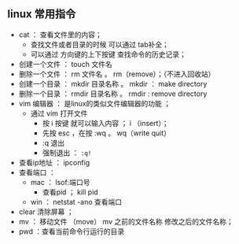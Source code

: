 ## linux 常用指令
- cat ： 查看文件里的内容；
    - 查找文件或者目录的时候 可以通过 tab补全；
    - 可以通过 方向键的上下按键 查找命令的历史记录；
- 创建一个文件 ： touch 文件名
- 删除一个文件 ： rm 文件名  。 rm（remove）；（不进入回收站）
- 创建一个目录 ： mkdir 目录名称  。 mkdir ： make directory
- 删除一个目录 ： rmdir 目录名称 。 rmdir : remove directory
- vim 编辑器 ： 是linux的类似文件编辑器的功能 ；
    - 通过 vim 打开文件 
        - 按 i 按键 就可以输入内容   ；  i （insert）；
        - 先按 esc  ，在按 :wq    。 wq（write quit）
        - :q 退出 
        - 强制退出 ：  `:q!`
- 查看ip地址 ： ipconfig 
- 查看端口 ： 
    - mac  ： lsof:端口号 
        - 查看pid ； kill pid
    - win ： netstat -ano 查看端口
- clear 清除屏幕 ；
- mv ： 移动文件  （move）  mv 之前的文件名称 修改之后的文件名称；
- pwd ：查看当前命令行运行的目录